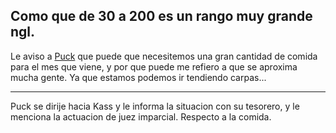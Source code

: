 Como que de 30 a 200 es un rango muy grande ngl.
---

Le aviso a [Puck](../../Varso/Puck/Puck.md) que puede que necesitemos una gran cantidad de comida para el mes que viene, y por que puede me refiero a que se aproxima mucha gente. Ya que estamos podemos ir tendiendo carpas...


---

Puck se dirije hacia Kass y le informa la situacion con su tesorero, y le menciona la actuacion de juez imparcial.
Respecto a la comida.  